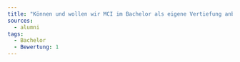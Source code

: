 ```yaml
---
title: "Können und wollen wir MCI im Bachelor als eigene Vertiefung anbieten?"
sources:
  - alumni
tags:
  - Bachelor
  - Bewertung: 1
---
```

